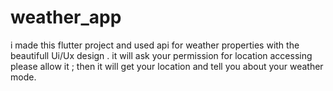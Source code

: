 # weather_app
 
 i made this flutter project and used api for weather properties with the beautifull Ui/Ux design .
 it will ask your permission for location accessing please allow it ;
 then it will get your location and tell you about your weather mode.

